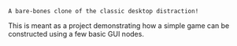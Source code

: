 	A bare-bones clone of the classic desktop distraction!

This is meant as a project demonstrating how a simple game can be constructed using a few basic GUI nodes.
